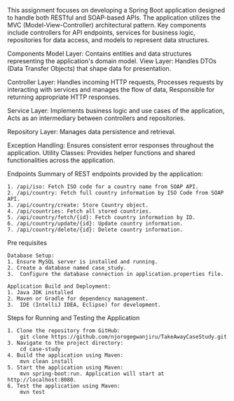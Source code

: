 This assignment focuses on developing a Spring Boot application designed to handle both RESTful and SOAP-based APIs. The application utilizes the MVC (Model-View-Controller) architectural pattern. Key components include controllers for API endpoints, services for business logic, repositories for data access, and models to represent data structures.

Components
Model Layer: Contains entities and data structures representing the application's domain model. View Layer: Handles DTOs (Data Transfer Objects) that shape data for presentation.

Controller Layer: Handles incoming HTTP requests, Processes requests by interacting with services and manages the flow of data, Responsible for returning appropriate HTTP responses.

Service Layer: Implements business logic and use cases of the application, Acts as an intermediary between controllers and repositories.

Repository Layer: Manages data persistence and retrieval.

Exception Handling: Ensures consistent error responses throughout the application. Utility Classes: Provides helper functions and shared functionalities across the application.

Endpoints
Summary of REST endpoints provided by the application:

    1. /api/iso: Fetch ISO code for a country name from SOAP API.
    2. /api/country: Fetch full country information by ISO Code from SOAP API.
    3. /api/country/create: Store Country object.
    4. /api/countries: Fetch all stored countries.
    5. /api/country/fetch/{id}: Fetch country information by ID.
    6. /api/country/update/{id}: Update country information.
    7. /api/country/delete/{id}: Delete country information.

Pre requisites

    Database Setup:
    1. Ensure MySQL server is installed and running.
    2. Create a database named case_study.
    3.  Configure the database connection in application.properties file.
    
    Application Build and Deployment:
    1. Java JDK installed
    2. Maven or Gradle for dependency management.
    3.  IDE (IntelliJ IDEA, Eclipse) for development.

Steps for Running and Testing the Application

    1. Clone the repository from GitHub:
        git clone https://github.com/njorogegwanjiru/TakeAwayCaseStudy.git
    3. Navigate to the project directory:
        cd case-study
    4. Build the application using Maven:
        mvn clean install
    5. Start the application using Maven:
        mvn spring-boot:run. Application will start at http://localhost:8080.
    6. Test the application using Maven:
        mvn test
